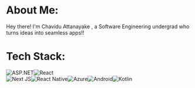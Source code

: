 # About Me:
Hey there! I'm Chavidu Attanayake , a Software Engineering undergrad who turns ideas into seamless apps!!


# Tech Stack:
![ASP.NET](https://img.shields.io/badge/ASP.NET-512BD4?style=for-the-badge&logo=dotnet&logoColor=white)![React](https://img.shields.io/badge/react-%2320232a.svg?style=for-the-badge&logo=react&logoColor=%2361DAFB)  
![Next JS](https://img.shields.io/badge/Next-black?style=for-the-badge&logo=next.js&logoColor=white)![React Native](https://img.shields.io/badge/react_native-%2320232a.svg?style=for-the-badge&logo=react&logoColor=%2361DAFB)![Azure](https://img.shields.io/badge/azure-%230072C6.svg?style=for-the-badge&logo=microsoftazure&logoColor=white)![Android](https://img.shields.io/badge/Android-3DDC84?style=for-the-badge&logo=android&logoColor=white)![Kotlin](https://img.shields.io/badge/kotlin-%237F52FF.svg?style=for-the-badge&logo=kotlin&logoColor=white)  


